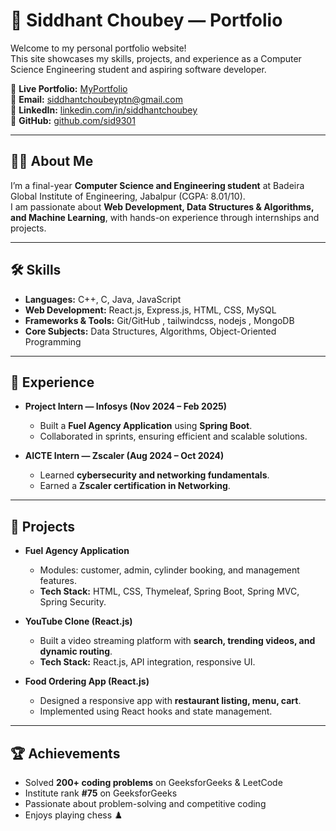 # 🌟 Siddhant Choubey — Portfolio

Welcome to my personal portfolio website!  
This site showcases my skills, projects, and experience as a Computer Science Engineering student and aspiring software developer.  

🔗 **Live Portfolio:** [MyPortfolio](https://sid9301.github.io/MyPortfolio/)  
📧 **Email:** siddhantchoubeyptn@gmail.com  
🔗 **LinkedIn:** [linkedin.com/in/siddhantchoubey](https://www.linkedin.com/in/siddhantchoubey/)  
🔗 **GitHub:** [github.com/sid9301](https://github.com/sid9301)

---

## 👨‍💻 About Me
I’m a final-year **Computer Science and Engineering student** at Badeira Global Institute of Engineering, Jabalpur (CGPA: 8.01/10).  
I am passionate about **Web Development, Data Structures & Algorithms, and Machine Learning**, with hands-on experience through internships and projects.  

---

## 🛠️ Skills

- **Languages:** C++, C, Java, JavaScript  
- **Web Development:** React.js, Express.js, HTML, CSS, MySQL  
- **Frameworks & Tools:**  Git/GitHub , tailwindcss, nodejs , MongoDB 
- **Core Subjects:** Data Structures, Algorithms, Object-Oriented Programming  

---

## 💼 Experience

- **Project Intern — Infosys (Nov 2024 – Feb 2025)**  
  - Built a **Fuel Agency Application** using **Spring Boot**.  
  - Collaborated in sprints, ensuring efficient and scalable solutions.  

- **AICTE Intern — Zscaler (Aug 2024 – Oct 2024)**  
  - Learned **cybersecurity and networking fundamentals**.  
  - Earned a **Zscaler certification in Networking**.  

---

## 🚀 Projects

- **Fuel Agency Application**  
  - Modules: customer, admin, cylinder booking, and management features.  
  - **Tech Stack:** HTML, CSS, Thymeleaf, Spring Boot, Spring MVC, Spring Security.  

- **YouTube Clone (React.js)**  
  - Built a video streaming platform with **search, trending videos, and dynamic routing**.  
  - **Tech Stack:** React.js, API integration, responsive UI.  

- **Food Ordering App (React.js)**  
  - Designed a responsive app with **restaurant listing, menu, cart**.  
  - Implemented using React hooks and state management.  

---

## 🏆 Achievements

- Solved **200+ coding problems** on GeeksforGeeks & LeetCode  
- Institute rank **#75** on GeeksforGeeks  
- Passionate about problem-solving and competitive coding  
- Enjoys playing chess ♟️  



